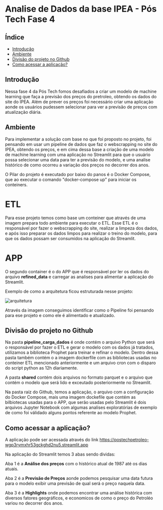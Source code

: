 # Analise de Dados da base IPEA - Pós Tech Fase 4

## Índice

- [Introdução](#Introdução)
- [Ambiente](#Ambiente)
- [Divisão do projeto no Github](#Divisão-do-projeto-no-Github)
- [Como acessar a aplicação?](#Como-acessar-a-aplicação?)

## Introdução

Nessa fase 4 da Pós Tech fomos desafiados a criar um modelo de machine learning que faça a previsão dos preços do pretroleo, obtendo os dados do site do IPEA. Além de prever os preços foi necessário criar uma aplicação aonde os usuários pudessem selecionar para ver a previsão de preços com atualização diária.

## Ambiente

Para implementar a solução com base no que foi proposto no projeto, foi pensando em usar um pipeline de dados que faz o webscrapping no site do IPEA, obtendo os preços, e em cima dessa base a criação de uma modelo de machine learning com uma aplicação no Streamlit para que o usuário possa selecionar uma data para ter a previsão do modelo, e uma analise histórico de como ocorreu a variação dos preços no decorrer dos anos.

O Pilar do projeto é executado por baixo do panos é o Docker Compose, que ao executar o comando "docker-compose up" para iniciar os conteiners.

# ETL
Para esse projeto temos como base um conteiner que através de uma imagem prepara todo ambiente para executar o ETL. Esse ETL é o responsável por fazer o webscrapping do site, realizar a limpeza dos dados, e após isso preparar os dados limpos para realizar o treino do modelo, para que os dados possam ser consumidos na aplicação do Streamlit.

# APP
O segundo container é o do APP que é responsável por ler os dados do arquivo **refined_data** e carregar as analises para alimentar a aplicação do Streamlit.

Exemplo de como a arquitetura ficou estruturada nesse projeto:

![arquitetura](https://github.com/wicsmart/postech_petroleo/assets/82483612/992e6a7b-a38e-4ea0-bbc3-535a8760341a)

Através da imagem conseguimos identificar como o Pipeline foi pensando para ese projeto e como ele é alimentado e atualizado.


## Divisão do projeto no Github

Na pasta **pipeline_carga_dados** é onde contém o arquivo Python que será o responsável por fazer o ETL e gerar o modelo com os dados já tratados, utilizamos a biblioteca Prophet para treinar e refinar o modelo. Dentro dessa pasta também contém o a imagem dockerfile com as bibliotecas usadas no conteiner ETL mencionado anteriormente e um arquivo cron com o disparo do script python as 12h diariamente.

A pasta **shared** contém dois arquivos no formato parquet e o arquivo que contém o modelo que será lido e exceutado posteriormente no Streamlit.

Na pasta raíz do Github, temos a aplicação, o arquivo com a configuração do Docker Compose, mais uma imagem dockefile que contém as bilbiotecas usadas para o APP, que serão usadas pelo Streamlit é dois arquivos Jupyter Notebook com algumas analises exploratórias de exemplo de como foi válidado alguns pontos referente ao modelo Prophet.

## Como acessar a aplicação?

A aplicação pode ser acessada através do link https://postechpetroleo-wgp3rymxhr53gckghd2nu5.streamlit.app 

Na aplicação do Streamlit temos 3 abas sendo dividas:

Aba 1 é a **Análise dos preços** com o histórico atual de 1987 até os dias atuais.

Aba 2 é a **Previsão de Preços** aonde podemos pesquisar uma data futura para o modelo exibir uma previsão de qual será o preço naquela data.

Aba 3 é a **Highlights** onde podemos encontrar uma análise histórica com diversos fatores geográficos, e economicos de como o preço do Petroléo variou no decorrer dos anos.
